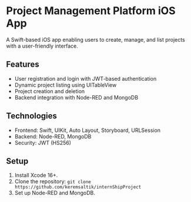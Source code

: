 # Project Management Platform iOS App
A Swift-based iOS app enabling users to create, manage, and list projects with a user-friendly interface.

## Features
- User registration and login with JWT-based authentication
- Dynamic project listing using UITableView
- Project creation and deletion
- Backend integration with Node-RED and MongoDB

## Technologies
- Frontend: Swift, UIKit, Auto Layout, Storyboard, URLSession
- Backend: Node-RED, MongoDB
- Security: JWT (HS256)

## Setup
1. Install Xcode 16+.
2. Clone the repository: `git clone https://github.com/keremsaltik/internShipProject`
3. Set up Node-RED and MongoDB.
